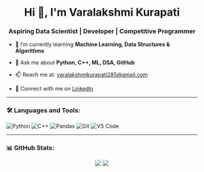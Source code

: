 <h1 align="center">Hi 👋, I'm Varalakshmi Kurapati</h1>
<h3 align="center">Aspiring Data Scientist | Developer | Competitive Programmer</h3>

- 🌱 I’m currently learning **Machine Learning, Data Structures & Algorithms**

- 💬 Ask me about **Python, C++, ML, DSA, GitHub**

- 📫 Reach me at: varalakshmikurapati285@gmail.com

- 🔗 Connect with me on [LinkedIn](https://www.linkedin.com/in/kurapati-vara-lakshmi-a19972253)

---

### 🛠️ Languages and Tools:
![Python](https://img.shields.io/badge/-Python-black?style=flat-square&logo=python)
![C++](https://img.shields.io/badge/-C++-00599C?style=flat-square&logo=c)
![Pandas](https://img.shields.io/badge/-Pandas-150458?style=flat-square&logo=pandas)
![Git](https://img.shields.io/badge/-Git-black?style=flat-square&logo=git)
![VS Code](https://img.shields.io/badge/-VSCode-007ACC?style=flat-square&logo=visual-studio-code)

---

### 📊 GitHub Stats:
<p align="center">
  <img src="https://github-readme-stats.vercel.app/api?username=VARALAKSHMI2224&show_icons=true&theme=tokyonight" />
  <img src="https://github-readme-streak-stats.herokuapp.com/?user=VARALAKSHMI2224&theme=tokyonight" />
</p>
